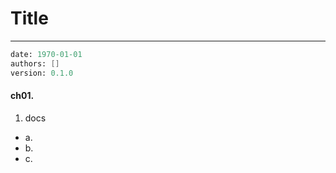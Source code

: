 # Title
---
```meta
date: 1970-01-01
authors: []
version: 0.1.0
```


#### ch01. 
1. docs
- a.
- b.
- c.
